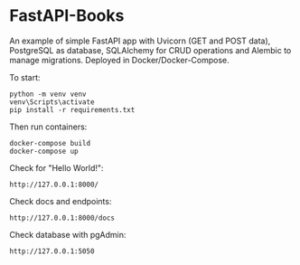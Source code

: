 # FastAPI-Books

An example of simple FastAPI app with Uvicorn (GET and POST data), PostgreSQL as database, SQLAlchemy for CRUD operations and Alembic to manage migrations. Deployed in Docker/Docker-Compose.

To start:

    python -m venv venv
    venv\Scripts\activate
    pip install -r requirements.txt

Then run containers:

    docker-compose build
    docker-compose up
    
Check for "Hello World!":

    http://127.0.0.1:8000/

Check docs and endpoints:

    http://127.0.0.1:8000/docs

Check database with pgAdmin:

    http://127.0.0.1:5050
